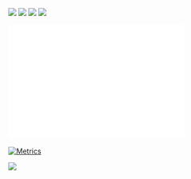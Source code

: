 [<img src="https://user-images.githubusercontent.com/42347722/145619256-33583d1a-aa67-4226-a7c3-f2f5ae9e56cc.png">](https://www.credly.com/badges/8059463f-7fd8-42e0-88fe-acb0ca0cd160/public_url)
[<img src="https://user-images.githubusercontent.com/42347722/147495858-a8800189-9b92-4a52-bbf1-755b962fd94c.png">](https://www.credly.com/badges/95ba9cde-b15d-4a7c-8fb4-cf7bfed4b16a/public_url)
[<img src="https://user-images.githubusercontent.com/42347722/136078917-6652d99d-76e1-4e23-8559-cd6635ab406a.png">](https://www.credly.com/badges/70cf04a6-1e67-465f-bae7-2bfa6a26566f/public_url)
[<img src="https://user-images.githubusercontent.com/42347722/136174862-cc416e8f-4c38-4641-8472-31cb90244b17.png">](https://www.credly.com/badges/e8d90553-943a-48a8-888d-aca9184f6e09/public_url)

<img src="/metrics.plugin.isocalendar.fullyear.svg" alt="Metrics" width="70%">

[<img src="https://leetcode-stats-six.vercel.app/api?username=YellowFive5&theme=dark" alt="Metrics" width="40%">](https://leetcode.com/problemset/all)

![](https://komarev.com/ghpvc/?username=YellowFive5)
